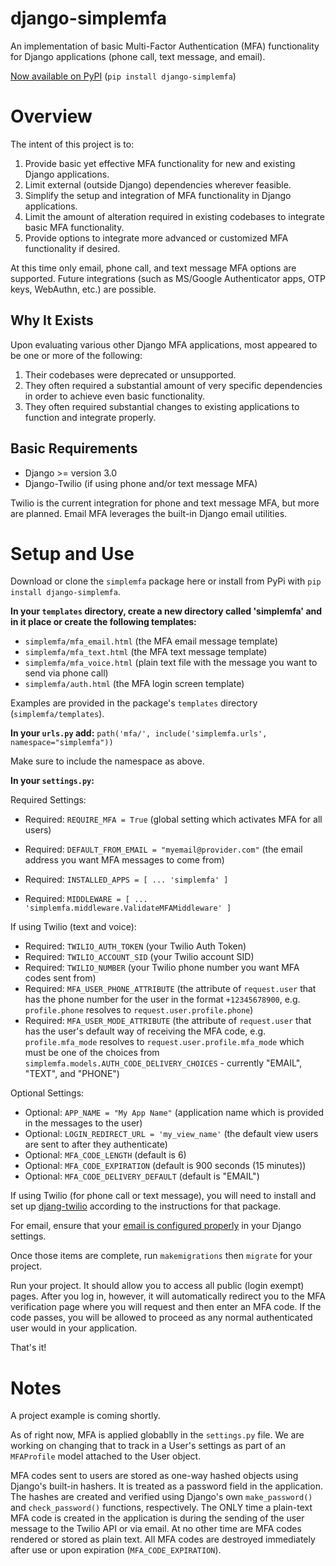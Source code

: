 # django-simplemfa
An implementation of basic Multi-Factor Authentication (MFA) functionality for Django applications (phone call, text message, and email).

[Now available on PyPI](https://pypi.org/project/django-simplemfa/) (`pip install django-simplemfa`)

# Overview
The intent of this project is to:
1. Provide basic yet effective MFA functionality for new and existing Django applications.
2. Limit external (outside Django) dependencies wherever feasible.
3. Simplify the setup and integration of MFA functionality in Django applications.
4. Limit the amount of alteration required in existing codebases to integrate basic MFA functionality.
5. Provide options to integrate more advanced or customized MFA functionality if desired.

At this time only email, phone call, and text message MFA options are supported. Future integrations (such as MS/Google Authenticator apps, OTP keys, WebAuthn, etc.) are possible.

## Why It Exists
Upon evaluating various other Django MFA applications, most appeared to be one or more of the following:
1. Their codebases were deprecated or unsupported.
2. They often required a substantial amount of very specific dependencies in order to achieve even basic functionality.
3. They often required substantial changes to existing applications to function and integrate properly.

## Basic Requirements
- Django >= version 3.0
- Django-Twilio (if using phone and/or text message MFA)

Twilio is the current integration for phone and text message MFA, but more are planned.
Email MFA leverages the built-in Django email utilities.

# Setup and Use
Download or clone the `simplemfa` package here or install from PyPi with `pip install django-simplemfa`.

**In your `templates` directory, create a new directory called 'simplemfa' and in it place or create the following templates:**
- `simplemfa/mfa_email.html` (the MFA email message template)
- `simplemfa/mfa_text.html` (the MFA text message template)
- `simplemfa/mfa_voice.html` (plain text file with the message you want to send via phone call)
- `simplemfa/auth.html` (the MFA login screen template)

Examples are provided in the package's `templates` directory (`simplemfa/templates`).

**In your `urls.py` add:**
`path('mfa/', include('simplemfa.urls', namespace="simplemfa"))`

Make sure to include the namespace as above.

**In your `settings.py`:**

Required Settings:
- Required: `REQUIRE_MFA = True` (global setting which activates MFA for all users)
- Required: `DEFAULT_FROM_EMAIL = "myemail@provider.com"` (the email address you want MFA messages to come from)
- Required: ```INSTALLED_APPS = [
                                  ...
                                  'simplemfa'
                              ]```

- Required:  ```MIDDLEWARE = [
                                  ...
                            'simplemfa.middleware.ValidateMFAMiddleware'
                            ]```
                            
If using Twilio (text and voice):
- Required: `TWILIO_AUTH_TOKEN` (your Twilio Auth Token)
- Required: `TWILIO_ACCOUNT_SID` (your Twilio account SID)
- Required: `TWILIO_NUMBER` (your Twilio phone number you want MFA codes sent from)
- Required: `MFA_USER_PHONE_ATTRIBUTE` (the attribute of `request.user` that has the phone number for the user in the format `+12345678900`, e.g. `profile.phone` resolves to `request.user.profile.phone`)
- Required: `MFA_USER_MODE_ATTRIBUTE` (the attribute of `request.user` that has the user's default way of receiving the MFA code, e.g. `profile.mfa_mode` resolves to `request.user.profile.mfa_mode` which must be one of the choices from `simplemfa.models.AUTH_CODE_DELIVERY_CHOICES` - currently "EMAIL", "TEXT", and "PHONE")

Optional Settings:
- Optional: `APP_NAME = "My App Name"` (application name which is provided in the messages to the user)
- Optional: `LOGIN_REDIRECT_URL = 'my_view_name'` (the default view users are sent to after they authenticate)
- Optional: `MFA_CODE_LENGTH` (default is 6)
- Optional: `MFA_CODE_EXPIRATION` (default is 900 seconds (15 minutes))
- Optional: `MFA_CODE_DELIVERY_DEFAULT` (default is "EMAIL")

If using Twilio (for phone call or text message), you will need to install and set up [djang-twilio](https://django-twilio.readthedocs.io/en/latest/) according to the instructions for that package.

For email, ensure that your [email is configured properly](https://docs.djangoproject.com/en/3.0/topics/email/) in your Django settings. 

Once those items are complete, run `makemigrations` then `migrate` for your project. 

Run your project. It should allow you to access all public (login exempt) pages. After you log in, however, it will automatically redirect you to the MFA verification page where you will request and then enter an MFA code. If the code passes, you will be allowed to proceed as any normal authenticated user would in your application.

That's it!

# Notes

A project example is coming shortly.

As of right now, MFA is applied globablly in the `settings.py` file. We are working on changing that to track in a User's settings as part of an `MFAProfile` model attached to the User object.

MFA codes sent to users are stored as one-way hashed objects using Django's built-in hashers. It is treated as a password field in the application. The hashes are created and verified using Django's own `make_password()` and `check_password()` functions, respectively. The ONLY time a plain-text MFA code is created in the application is during the sending of the user message to the Twilio API or via email. At no other time are MFA codes rendered or stored as plain text. All MFA codes are destroyed immediately after use or upon expiration (`MFA_CODE_EXPIRATION`).



